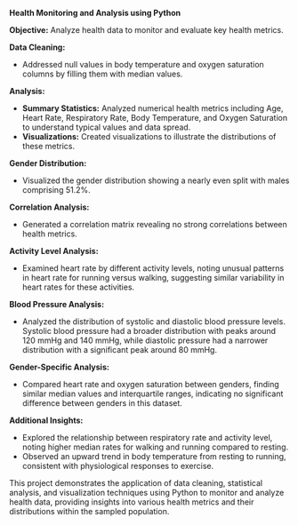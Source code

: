 **Health Monitoring and Analysis using Python**

**Objective:**
Analyze health data to monitor and evaluate key health metrics.

**Data Cleaning:**
- Addressed null values in body temperature and oxygen saturation columns by filling them with median values.

**Analysis:**
- **Summary Statistics:** Analyzed numerical health metrics including Age, Heart Rate, Respiratory Rate, Body Temperature, and Oxygen Saturation to understand typical values and data spread.
- **Visualizations:** Created visualizations to illustrate the distributions of these metrics.

**Gender Distribution:**
- Visualized the gender distribution showing a nearly even split with males comprising 51.2%.

**Correlation Analysis:**
- Generated a correlation matrix revealing no strong correlations between health metrics.

**Activity Level Analysis:**
- Examined heart rate by different activity levels, noting unusual patterns in heart rate for running versus walking, suggesting similar variability in heart rates for these activities.

**Blood Pressure Analysis:**
- Analyzed the distribution of systolic and diastolic blood pressure levels. Systolic blood pressure had a broader distribution with peaks around 120 mmHg and 140 mmHg, while diastolic pressure had a narrower distribution with a significant peak around 80 mmHg.

**Gender-Specific Analysis:**
- Compared heart rate and oxygen saturation between genders, finding similar median values and interquartile ranges, indicating no significant difference between genders in this dataset.

**Additional Insights:**
- Explored the relationship between respiratory rate and activity level, noting higher median rates for walking and running compared to resting.
- Observed an upward trend in body temperature from resting to running, consistent with physiological responses to exercise.

This project demonstrates the application of data cleaning, statistical analysis, and visualization techniques using Python to monitor and analyze health data, providing insights into various health metrics and their distributions within the sampled population.
